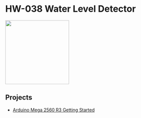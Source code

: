 # HW-038 Water Level Detector

<img src="https://user-images.githubusercontent.com/15940/209719372-74394072-b56a-4eec-a903-5413f8c64b6e.png" width="200">

## Projects

* [Arduino Mega 2560 R3 Getting Started](../Getting_Started/Arduino_Mega_2560_R3/050-WaterLevelDetector/)
